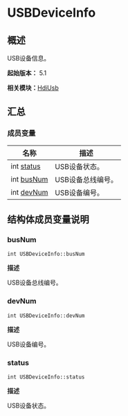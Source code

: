 # USBDeviceInfo


## 概述

USB设备信息。

**起始版本：** 5.1

**相关模块：**[HdiUsb](_hdi_usb_v2_0.md)


## 汇总


### 成员变量

| 名称 | 描述 | 
| -------- | -------- |
| int [status](#status) | USB设备状态。 | 
| int [busNum](#busnum) | USB设备总线编号。 | 
| int [devNum](#devnum) | USB设备编号。 | 


## 结构体成员变量说明


### busNum

```
int USBDeviceInfo::busNum
```

**描述**

USB设备总线编号。


### devNum

```
int USBDeviceInfo::devNum
```

**描述**

USB设备编号。


### status

```
int USBDeviceInfo::status
```

**描述**

USB设备状态。
